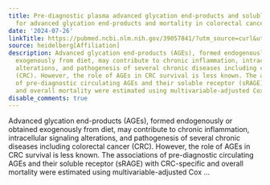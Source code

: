 ```yaml
---
title: Pre-diagnostic plasma advanced glycation end-products and soluble receptor
  for advanced glycation end-products and mortality in colorectal cancer patients
date: '2024-07-26'
linkTitle: https://pubmed.ncbi.nlm.nih.gov/39057841/?utm_source=curl&utm_medium=rss&utm_campaign=pubmed-2&utm_content=1FakS-2QOkCT8HsMOQP1bCRQ4YzyumYOmxmF0moLsQ3dFB1E9V&fc=20220326224207&ff=20240726183330&v=2.18.0.post9+e462414
source: heidelberg[Affiliation]
description: Advanced glycation end-products (AGEs), formed endogenously or obtained
  exogenously from diet, may contribute to chronic inflammation, intracellular signaling
  alterations, and pathogenesis of several chronic diseases including colorectal cancer
  (CRC). However, the role of AGEs in CRC survival is less known. The associations
  of pre-diagnostic circulating AGEs and their soluble receptor (sRAGE) with CRC-specific
  and overall mortality were estimated using multivariable-adjusted Cox ...
disable_comments: true
---
```

Advanced glycation end-products (AGEs), formed endogenously or obtained exogenously from diet, may contribute to chronic inflammation, intracellular signaling alterations, and pathogenesis of several chronic diseases including colorectal cancer (CRC). However, the role of AGEs in CRC survival is less known. The associations of pre-diagnostic circulating AGEs and their soluble receptor (sRAGE) with CRC-specific and overall mortality were estimated using multivariable-adjusted Cox ...